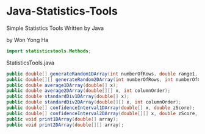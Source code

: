 # Java-Statistics-Tools
Simple Statistics Tools Written by Java

by Won Yong Ha


```java
import statisticstools.Methods;
```

StatisticsTools.java
```java
public double[] generateRandom1DArray(int numberOfRows, double range1, double range2);
public double[][] generateRandom2DArray(int numberOfRows, int numberOfColumns, double range1, double range2);
public double average1DArray(double[] x);
public double average2DArray(double[][] x, int columnOrder);
public double standardDiv1DArray(double[] x);
public double standardDiv2DArray(double[][] x, int columnOrder);
public double[] confidenceInterval1DArray(double[] x, double zScore);
public double[] confidenceInterval2DArray(double[][] x, double zScore, int columnOrder);
public void print1DArray(double[] array);
public void print2DArray(double[][] array);
```